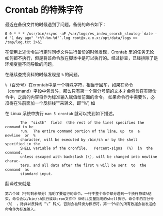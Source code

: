 # Crontab 的特殊字符

最近在备份文件的时候遇到了问题，备份的命令如下：

```
0 0 * * * /usr/bin/rsync -aP /var/logs/es_index_search_slowlog-`date -d "1 day ago" "+%Y-%m-%d"`.log root@x.x.x.x:/opt/data/logs >> /tmp/log.txt 2>&1
```

在使用上述命令进行定时同步文件进行备份的时候发现，Crontab 里的任务无论如何都不执行，但是将该命令放在脚本中是可以执行的。经过排查，已经排除了是环境变量不同导致的问题。

在继续查找资料的时候发现是 `%` 的问题。

`%`（百分号）在crontab中是一个特殊字符，相当于回车，如果在命令（command）字段中包含%，那么只有第一个百分号前的文本才会包含在实际命令中，之后的内容将作为标准输入赋值给前面的命令。
如果命令行中需要%，必须得在%前面加一个反斜线"\"来转义，即“\%”, 如

在 Linux 系统中执行 `man 5 crontab` 就可以找到如下描述。


```
       The  "sixth"  field  (the rest of the line) specifies the command to be
       run.  The entire command portion of the line, up  to  a  newline  or  %
       character, will be executed by /bin/sh or by the shell specified in the
       SHELL variable of the cronfile.   Percent-signs  (%)  in  the  command,
       unless escaped with backslash (\), will be changed into newline charac-
       ters, and all data after the first % will be sent  to  the  command  as
       standard input.
```

翻译过来就是
```
第六个域（行的剩余部分）指明了要运行的命令。一行中整个命令部分遇到一个换行符或%结束，命令会以/bin/sh执行或以cron文件中 SHELL变量指明的shell执行。命令中的百分号（%） ，除非以反斜线 “\” 转义，否则会被转换为换行符，第一个%后的所有数据会被发送给命令作为标准输入，

```

